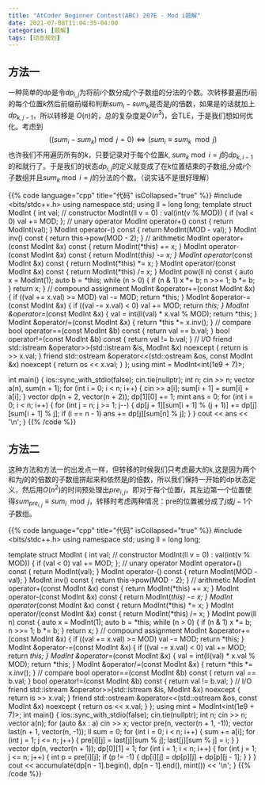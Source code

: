 ```yaml
---
title: "AtCoder Beginner Contest(ABC) 207E - Mod i题解"
date: 2021-07-08T11:04:35-04:00
categories: [题解]
tags: [动态规划]
---
```


<!--more-->

## 方法一

一种简单的dp是令$dp_{i, j}$为将前$i$个数分成$j$个子数组的分法的个数。次转移要遍历$i$前的每个位置$k$然后前缀前缀和判断$sum_i-sum_k$是否是$j$的倍数，如果是的话就加上$dp_{k, j-1}$，所以转移是 $O(n)$的，总的复杂度是$O(n^3)$，会TLE，于是我们想如何优化。考虑到$$((sum_i-sum_k) \bmod j =0)\iff (sum_i\equiv sum_k \mod j)$$ 也许我们不用遍历所有的$k$，只要记录对于每个位置$k$, $sum_k\bmod i=j$的$dp_{k, i-1}$的和就行了。于是我们的状态$dp_{i, j}$的定义就变成了在k位置结束的子数组,分成$i$个子数组并且$sum_k\bmod i=j$的分法的个数。（说实话不是很好理解）

{{% code language="cpp" title="代码" isCollapsed="true" %}}
#include <bits/stdc++.h>
using namespace std;
using ll = long long;
template <int MOD> struct ModInt {
    int val;
    // constructor
    ModInt(ll v = 0) : val(int(v % MOD)) {
        if (val < 0) val += MOD;
    };
    // unary operator
    ModInt operator+() const { return ModInt(val); }
    ModInt operator-() const { return ModInt(MOD - val); }
    ModInt inv() const { return this->pow(MOD - 2); }
    // arithmetic
    ModInt operator+(const ModInt &x) const { return ModInt(*this) += x; }
    ModInt operator-(const ModInt &x) const { return ModInt(*this) -= x; }
    ModInt operator*(const ModInt &x) const { return ModInt(*this) *= x; }
    ModInt operator/(const ModInt &x) const { return ModInt(*this) /= x; }
    ModInt pow(ll n) const {
        auto x = ModInt(1);
        auto b = *this;
        while (n > 0) {
            if (n & 1) x *= b;
            n >>= 1;
            b *= b;
        }
        return x;
    }
    // compound assignment
    ModInt &operator+=(const ModInt &x) {
        if ((val += x.val) >= MOD) val -= MOD;
        return *this;
    }
    ModInt &operator-=(const ModInt &x) {
        if ((val -= x.val) < 0) val += MOD;
        return *this;
    }
    ModInt &operator*=(const ModInt &x) {
        val = int(ll(val) * x.val % MOD);
        return *this;
    }
    ModInt &operator/=(const ModInt &x) { return *this *= x.inv(); }
    // compare
    bool operator==(const ModInt &b) const { return val == b.val; }
    bool operator!=(const ModInt &b) const { return val != b.val; }
    // I/O
    friend std::istream &operator>>(std::istream &is, ModInt &x) noexcept { return is >> x.val; }
    friend std::ostream &operator<<(std::ostream &os, const ModInt &x) noexcept { return os << x.val; }
};
using mint = ModInt<int(1e9 + 7)>;

int main() {
    ios::sync_with_stdio(false);
    cin.tie(nullptr);
    int n;
    cin >> n;
    vector<ll> a(n), sum(n + 1);
    for (int i = 0; i < n; i++) {
        cin >> a[i];
        sum[i + 1] = sum[i] + a[i];
    }
    vector dp(n + 2, vector<mint>(n + 2));
    dp[1][0] += 1;
    mint ans = 0;
    for (int i = 0; i < n; i++) {
        for (int j = n; j >= 1; j--) {
            dp[j + 1][sum[i + 1] % (j + 1)] += dp[j][sum[i + 1] % j];
            if (i == n - 1) ans += dp[j][sum[n] % j];
        }
    }
    cout << ans << '\n';
}
{{% /code %}}

## 方法二

这种方法和方法一的出发点一样，但转移的时候我们只考虑最大的k,这是因为两个和为$j$的的倍数的子数组拼起来和依然是$j$的倍数，所以我们保持一开始的dp状态定义，然后用$O(n^2)$的时间预处理出$pre_{i, j}$，即对于每个位置$i$，其左边第一个位置使得$sum_{pre_{i, j}}\equiv sum_{i}\mod j$，转移时考虑两种情况：pre的位置被分成了$j$或$j-1$个子数组。

{{% code language="cpp" title="代码" isCollapsed="true" %}}
#include <bits/stdc++.h>
using namespace std;
using ll = long long;

template <int MOD> struct ModInt {
    int val;
    // constructor
    ModInt(ll v = 0) : val(int(v % MOD)) {
        if (val < 0) val += MOD;
    };
    // unary operator
    ModInt operator+() const { return ModInt(val); }
    ModInt operator-() const { return ModInt(MOD - val); }
    ModInt inv() const { return this->pow(MOD - 2); }
    // arithmetic
    ModInt operator+(const ModInt &x) const { return ModInt(*this) += x; }
    ModInt operator-(const ModInt &x) const { return ModInt(*this) -= x; }
    ModInt operator*(const ModInt &x) const { return ModInt(*this) *= x; }
    ModInt operator/(const ModInt &x) const { return ModInt(*this) /= x; }
    ModInt pow(ll n) const {
        auto x = ModInt(1);
        auto b = *this;
        while (n > 0) {
            if (n & 1) x *= b;
            n >>= 1;
            b *= b;
        }
        return x;
    }
    // compound assignment
    ModInt &operator+=(const ModInt &x) {
        if ((val += x.val) >= MOD) val -= MOD;
        return *this;
    }
    ModInt &operator-=(const ModInt &x) {
        if ((val -= x.val) < 0) val += MOD;
        return *this;
    }
    ModInt &operator*=(const ModInt &x) {
        val = int(ll(val) * x.val % MOD);
        return *this;
    }
    ModInt &operator/=(const ModInt &x) { return *this *= x.inv(); }
    // compare
    bool operator==(const ModInt &b) const { return val == b.val; }
    bool operator!=(const ModInt &b) const { return val != b.val; }
    // I/O
    friend std::istream &operator>>(std::istream &is, ModInt &x) noexcept { return is >> x.val; }
    friend std::ostream &operator<<(std::ostream &os, const ModInt &x) noexcept { return os << x.val; }
};
using mint = ModInt<int(1e9 + 7)>;
int main() {
    ios::sync_with_stdio(false);
    cin.tie(nullptr);
    int n;
    cin >> n;
    vector<ll> a(n);
    for (auto &x : a)
        cin >> x;
    vector pre(n, vector(n + 1, -1));
    vector last(n + 1, vector(n, -1));
    ll sum = 0;
    for (int i = 0; i < n; i++) {
        sum += a[i];
        for (int j = 1; j <= n; j++) {
            pre[i][j] = last[j][sum % j];
            last[j][sum % j] = i;
        }
    }
    vector dp(n, vector<mint>(n + 1));
    dp[0][1] = 1;
    for (int i = 1; i < n; i++) {
        for (int j = 1; j <= n; j++) {
            int p = pre[i][j];
            if (p != -1) { dp[i][j] = dp[p][j] + dp[p][j - 1]; }
        }
    }
    cout << accumulate(dp[n - 1].begin(), dp[n - 1].end(), mint()) << '\n';
}
{{% /code %}}
